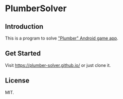 PlumberSolver
=============

Introduction
------------

This is a program to solve ["Plumber" Android game app](https://play.google.com/store/apps/details?id=com.tedrasoft.plumber).

Get Started
-----------

Visit https://plumber-solver.github.io/ or just clone it.

License
-------

MIT.

